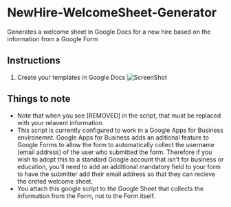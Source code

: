 # NewHire-WelcomeSheet-Generator
Generates a welcome sheet in Google Docs for a new hire based on the information from a Google Form

## Instructions
1. Create your templates in Google Docs
![ScreenShot](https://raw.github.com/MaxAnderson95/NewHire-WelcomeSheet-Generator/master/Template_PC.png)
## Things to note
* Note that when you see [REMOVED] in the script, that must be replaced with your relavent information.
* This script is currently configured to work in a Google Apps for Business environemnt. Google Apps for Business adds an aditional feature to Google Forms to allow the form to automatically collect the username (email address) of the user who submitted the form. Therefore if you wish to adopt this to a standard Google account that isn't for business or education, you'll need to add an additional mandatory field to your form to have the submitter add their email address so that they can recieve the creted welcome sheet.
* You attach this google script to the Google Sheet that collects the information from the Form, not to the Form itself.
